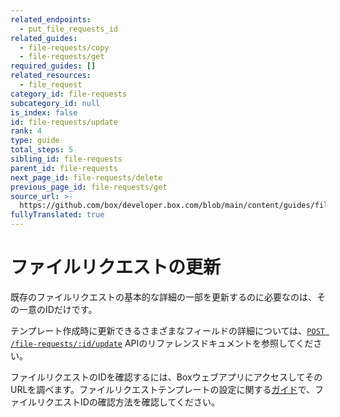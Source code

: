 ```yaml
---
related_endpoints:
  - put_file_requests_id
related_guides:
  - file-requests/copy
  - file-requests/get
required_guides: []
related_resources:
  - file_request
category_id: file-requests
subcategory_id: null
is_index: false
id: file-requests/update
rank: 4
type: guide
total_steps: 5
sibling_id: file-requests
parent_id: file-requests
next_page_id: file-requests/delete
previous_page_id: file-requests/get
source_url: >-
  https://github.com/box/developer.box.com/blob/main/content/guides/file-requests/4-update.md
fullyTranslated: true
---
```

# ファイルリクエストの更新

既存のファイルリクエストの基本的な詳細の一部を更新するのに必要なのは、その一意のIDだけです。

<Samples id="put_file_requests_id">

</Samples>

テンプレート作成時に更新できるさまざまなフィールドの詳細については、[`POST /file-requests/:id/update`](e://put_file_requests_id) APIのリファレンスドキュメントを参照してください。

<Message notice>

ファイルリクエストのIDを確認するには、BoxウェブアプリにアクセスしてそのURLを調べます。ファイルリクエストテンプレートの設定に関する[ガイド](g://file-requests/template)で、ファイルリクエストIDの確認方法を確認してください。

</Message>
